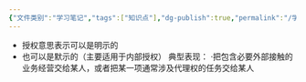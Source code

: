 ```yaml
---
{"文件类别":"学习笔记","tags":["知识点"],"dg-publish":true,"permalink":"/学习笔记/知识点cheese/授权意思表示/","dgPassFrontmatter":true}
---
```


- 授权意思表示可以是明示的
- 也可以是默示的（主要适用于内部授权）
典型表现：
·把包含必要外部接触的业务经营交给某人，或者把某一项通常涉及代理权的任务交给某人